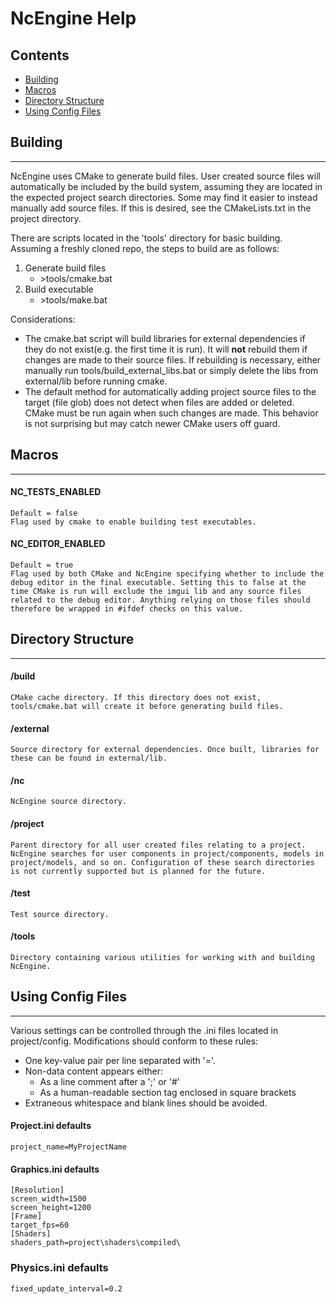 NcEngine Help
=============

## Contents
* [Building](#building)
* [Macros](#macros)
* [Directory Structure](#directory-structure)
* [Using Config Files](#using-config-files)

## Building
---------------------------------
NcEngine uses CMake to generate build files. User created source files will automatically be included by the build system, assuming they are located in the expected project search directories. Some may find it easier to instead manually add source files. If this is desired, see the CMakeLists.txt in the project directory.

There are scripts located in the 'tools' directory for basic building. Assuming a freshly cloned repo, the steps to build are as follows:
1. Generate build files
    * \>tools/cmake.bat
2. Build executable
    * \>tools/make.bat

Considerations:
* The cmake.bat script will build libraries for external dependencies if they do not exist(e.g. the first time it is run). It will **not** rebuild them if changes are made to their source files. If rebuilding is necessary, either manually run tools/build_external_libs.bat or simply delete the libs from external/lib before running cmake.
* The default method for automatically adding project source files to the target (file glob) does not detect when files are added or deleted. CMake must be run again when such changes are made. This behavior is not surprising but may catch newer CMake users off guard.

## Macros
---------
#### NC_TESTS_ENABLED
    Default = false
    Flag used by cmake to enable building test executables.

#### NC_EDITOR_ENABLED
    Default = true
    Flag used by both CMake and NcEngine specifying whether to include the debug editor in the final executable. Setting this to false at the time CMake is run will exclude the imgui lib and any source files related to the debug editor. Anything relying on those files should therefore be wrapped in #ifdef checks on this value.

## Directory Structure
----------------------
#### /build
    CMake cache directory. If this directory does not exist, tools/cmake.bat will create it before generating build files.

#### /external
    Source directory for external dependencies. Once built, libraries for these can be found in external/lib.

#### /nc
    NcEngine source directory.

#### /project
    Parent directory for all user created files relating to a project. NcEngine searches for user components in project/components, models in project/models, and so on. Configuration of these search directories is not currently supported but is planned for the future.

#### /test
    Test source directory.

#### /tools
    Directory containing various utilities for working with and building NcEngine.

## Using Config Files
---------------------
Various settings can be controlled through the .ini files located in project/config. Modifications should conform to these rules:
* One key-value pair per line separated with '='.
* Non-data content appears either:
    * As a line comment after a ';' or '#'
    * As a human-readable section tag enclosed in square brackets
* Extraneous whitespace and blank lines should be avoided.

#### Project.ini defaults
    project_name=MyProjectName

#### Graphics.ini defaults
    [Resolution]
    screen_width=1500
    screen_height=1200
    [Frame]
    target_fps=60
    [Shaders]
    shaders_path=project\shaders\compiled\
    
### Physics.ini defaults
    fixed_update_interval=0.2